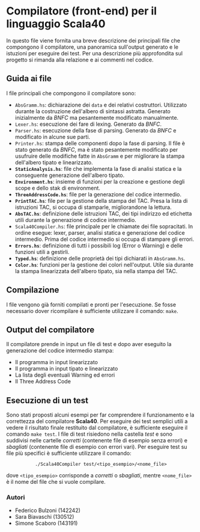 # Compilatore (front-end) per il linguaggio Scala40
In questo file viene fornita una breve descrizione dei principali file che compongono il compilatore, una panoramica sull'output generato e le istuzioni per eseguire dei test. 
Per una descrizione più approfondita sul progetto si rimanda alla relazione e ai commenti nel codice.

## Guida ai file
I file principali che compongono il compilatore sono:
* ```AbsGramm.hs```: dichiarazione dei ```data``` e dei relativi costruttori. Utilizzato durante la costruzione dell'albero di sintassi astratta. Generato inizialmente da *BNFC* ma pesantemente modificato manualmente.
* ```Lexer.hs```: esecuzione dei fare di lexing. Generato da *BNFC*.
* ```Parser.hs```: esecuzione della fase di parsing. Generato da *BNFC* e modificato in alcune sue parti.
* ```Printer.hs```: stampa delle componenti dopo la fase di parsing. Il file è stato generato da *BNFC*, ma è stato pesantemente modificato per usufruire delle modifiche fatte in ```AbsGramm``` e per migliorare la stampa dell'albero tipato e linearizzato.
* **```StaticAnalysis.hs```**: file che implementa la fase di analisi statica e la conseguente generazione dell'albero tipato.
* **```Environment.hs```**: insieme di funzioni per la creazione e gestione degli scope e dello stak di environment.
* **```ThreeAddressCode.hs```**: file per la generazione del codice intermedio.
* **```PrintTAC.hs```**: file per la gestione della stampa del TAC. Presa la lista di istruzioni TAC, si occupa di stamparle, migliorandone la lettura.
* **```AbsTAC.hs```**: definizione delle istruzioni TAC, dei tipi indirizzo ed etichetta utili durante la generazione di codice intermedio.
* ```Scala40Compiler.hs```: file principale per le chiamate dei file sopracitati. In ordine esegue: lexer, parser, analisi statica e generazione del codice intermedio. Prima del codice intermedio si occupa di stampare gli errori.
* **```Errors.hs```**: definizione di tutti i possibili log (Error o Warning) e delle funzioni utili a gestirli.
* **```Typed.hs```**: definizione delle proprietà dei tipi dichiarati in ```AbsGramm.hs```.
* **```Color.hs```**: funzioni per la gestione dei colori nell'output. Utile sia durante la stampa linearizzata dell'albero tipato, sia nella stampa del TAC.
## Compilazione
I file vengono già forniti compilati e pronti per l'esecuzione. Se fosse necessario dover ricompilare è sufficiente utilizzare il comando: ```make```.

## Output del compilatore
Il compilatore prende in input un file di test e dopo aver eseguito la generazione del codice intermedio stampa:
* Il programma in input linearizzato
* Il programma in input tipato e linearizzato
* La lista degli eventuali Warning ed errori
* Il Three Address Code

## Esecuzione di un test
Sono stati proposti alcuni esempi per far comprendere il funzionamento e la correttezza del compilatore **Scala40**.
Per eseguire dei test semplici utili a vedere il risultato finale restituito dal compilatore, è sufficiente eseguire il comando ```make test```.
I file di test risiedono nella castella *test* e sono suddivisi nelle cartelle *corretti* (contenente file di esempio senza errori) e *sbagliati* (contenente file di esempio con errori vari).
Per eseguire test su file più specifici è sufficiente utilizzare il comando: 
<center>

```./Scala40Compiler test/<tipo_esempio>/<nome_file>```
</center>

dove ```<tipo_esempio>``` corrisponde a *corretti* o *sbagliati*, mentre ```<nome_file>``` è il nome del file che si vuole compilare.

### Autori
* Federico Bulzoni (142242)
* Sara Biavaschi (130512)
* Simone Scaboro (143191)
